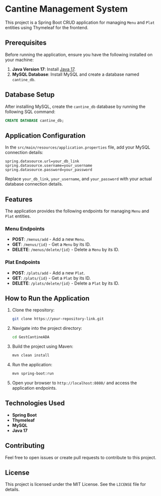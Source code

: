 
# Cantine Management System

This project is a Spring Boot CRUD application for managing `Menu` and `Plat` entities using Thymeleaf for the frontend.

## Prerequisites

Before running the application, ensure you have the following installed on your machine:

1. **Java Version 17**: Install [Java 17](https://www.oracle.com/java/technologies/javase-jdk17-downloads.html).
2. **MySQL Database**: Install MySQL and create a database named `cantine_db`.

## Database Setup

After installing MySQL, create the `cantine_db` database by running the following SQL command:

```sql
CREATE DATABASE cantine_db;
```

## Application Configuration

In the `src/main/resources/application.properties` file, add your MySQL connection details:

```properties
spring.datasource.url=your_db_link
spring.datasource.username=your_username
spring.datasource.password=your_password
```

Replace `your_db_link`, `your_username`, and `your_password` with your actual database connection details.

## Features

The application provides the following endpoints for managing `Menu` and `Plat` entities.

### Menu Endpoints

- **POST**: `/menus/add` - Add a new `Menu`.
- **GET**: `/menus/{id}` - Get a `Menu` by its ID.
- **DELETE**: `/menus/delete/{id}` - Delete a `Menu` by its ID.

### Plat Endpoints

- **POST**: `/plats/add` - Add a new `Plat`.
- **GET**: `/plats/{id}` - Get a `Plat` by its ID.
- **DELETE**: `/plats/delete/{id}` - Delete a `Plat` by its ID.

## How to Run the Application

1. Clone the repository:
    ```bash
    git clone https://your-repository-link.git
    ```

2. Navigate into the project directory:
    ```bash
    cd GestCantineADA
    ```

3. Build the project using Maven:
    ```bash
    mvn clean install
    ```

4. Run the application:
    ```bash
    mvn spring-boot:run
    ```

5. Open your browser to `http://localhost:8080/` and access the application endpoints.

## Technologies Used

- **Spring Boot**
- **Thymeleaf**
- **MySQL**
- **Java 17**

## Contributing

Feel free to open issues or create pull requests to contribute to this project.

## License

This project is licensed under the MIT License. See the `LICENSE` file for details.
